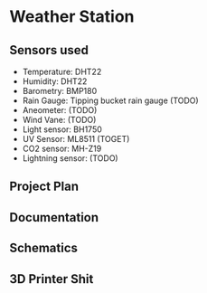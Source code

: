 # Weather Station

## Sensors used 
- Temperature: DHT22
- Humidity: DHT22
- Barometry: BMP180 
- Rain Gauge: Tipping bucket rain gauge (TODO)
- Aneometer: (TODO)
- Wind Vane: (TODO)
- Light sensor: BH1750
- UV Sensor: ML8511 (TOGET)
- CO2 sensor: MH-Z19
- Lightning sensor: (TODO)

## Project Plan

## Documentation 
## Schematics

## 3D Printer Shit

